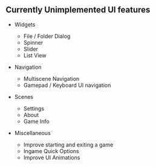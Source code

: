 ## Currently Unimplemented UI features

- Widgets
	- File / Folder Dialog
	- Spinner
	- Slider
	- List View
	
- Navigation
	- Multiscene Navigation
	- Gamepad / Keyboard UI navigation
	
- Scenes
	- Settings
	- About
	- Game Info

- Miscellaneous
	- Improve starting and exiting a game
	- Ingame Quick Options
	- Improve UI Animations
